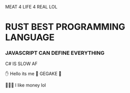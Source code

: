 <body>
MEAT 4 LIFE 4 REAL LOL
 
 <h1> RUST BEST PROGRAMMING LANGUAGE </h1>
 <h3> JAVASCRIPT CAN DEFINE EVERYTHING </h3>
 <p> C# IS SLOW AF </p>
</body>

✋ Hello its me
 🌮 GEGAKE 🌮
 
 
 💸💸💸 I like money lol
